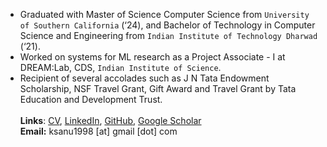 * Graduated with Master of Science Computer Science from `University of Southern California` (‘24), and Bachelor of Technology in Computer Science and Engineering from `Indian Institute of Technology Dharwad` (‘21).
* Worked on systems for ML research as a Project Associate - I at DREAM:Lab, CDS, `Indian Institute of Science`.
* Recipient of several accolades such as J N Tata Endowment Scholarship, NSF Travel Grant, Gift Award and Travel Grant by Tata Education and Development Trust.<br><br>
<b>Links</b>: [CV](https://ksanu1998.github.io/uploads/Sai_Anuroop_Kesanapalli_Resume.pdf), [LinkedIn](https://www.linkedin.com/in/ksanu1998), [GitHub](https://github.com/ksanu1998), [Google Scholar](https://scholar.google.com/citations?user=d9_YakoAAAAJ&hl=en&oi=ao)<br>
<b>Email:</b> ksanu1998 [at] gmail [dot] com
